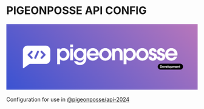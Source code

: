 # PIGEONPOSSE API CONFIG

![HEADER](https://raw.githubusercontent.com/pigeonposse/pigeon-web/main/docs/public/banner.png)

Configuration for use in [@pigeonposse/api-2024](https://www.npmjs.com/package/@pigeonposse/api-2024)
